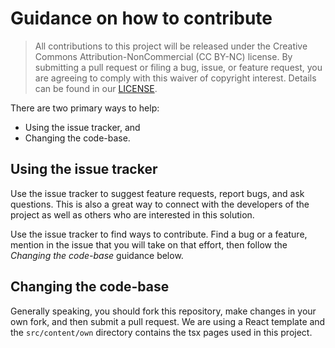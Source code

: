 # Guidance on how to contribute

> All contributions to this project will be released under the Creative Commons Attribution-NonCommercial (CC BY-NC) license.
> By submitting a pull request or filing a bug, issue, or
> feature request, you are agreeing to comply with this waiver of copyright interest.
> Details can be found in our [LICENSE](LICENSE).


There are two primary ways to help:

- Using the issue tracker, and
- Changing the code-base.

## Using the issue tracker

Use the issue tracker to suggest feature requests, report bugs, and ask questions. This is also a great way to connect
with the developers of the project as well as others who are interested in this solution.

Use the issue tracker to find ways to contribute. Find a bug or a feature, mention in the issue that you will take on
that effort, then follow the _Changing the code-base_
guidance below.

## Changing the code-base

Generally speaking, you should fork this repository, make changes in your own fork, and then submit a pull request. We
are using a React template and the `src/content/own` directory contains the tsx pages used in this project.
